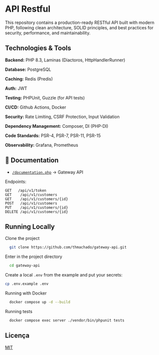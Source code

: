 
# API Restful

This repository contains a production-ready RESTful API built with modern PHP, following clean architecture, SOLID principles, and best practices for security, performance, and maintainability.


## Technologies & Tools

**Backend:** PHP 8.3, Laminas (Diactoros, HttpHandlerRunner)

**Database:** PostgreSQL

**Caching:** Redis (Predis)

**Auth:** JWT

**Testing:** PHPUnit, Guzzle (for API tests)

**CI/CD:** Github Actions, Docker

**Security:** Rate Limiting, CSRF Protection, Input Validation

**Dependency Management:** Composer, DI (PHP-DI)

**Code Standards:** PSR-4, PSR-7, PSR-11, PSR-15

**Observability:** Grafana, Prometheus



## 📖 Documentation

- [`/documentation.php`](./documentation.php) → Gateway API 

Endpoints:  

```http
GET   /api/v1/token
GET    /api/v1/customers
GET    /api/v1/customers/{id}
POST   /api/v1/customers
PUT    /api/v1/customers/{id}
DELETE /api/v1/customers/{id}
```

## Running Locally

Clone the project

```bash
  git clone https://github.com/thmachado/gateway-api.git
```

Enter in the project directory

```bash
  cd gateway-api
```

Create a local `.env` from the example and put your secrets:

```bash
cp .env.example .env
```

Running with Docker

```bash
  docker compose up -d --build
```

Running tests

```bash
  docker compose exec server ./vendor/bin/phpunit tests
```

## Licença

[MIT](https://choosealicense.com/licenses/mit/)
